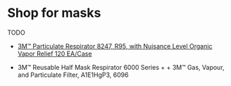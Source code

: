 # Shop for masks

TODO

* [3M™ Particulate Respirator 8247, R95, with Nuisance Level Organic Vapor Relief 120 EA/Case](https://www.3m.com.sg/3M/en_SG/p/d/v000057515/)

* 3M™ Reusable Half Mask Respirator 6000 Series + + 3M™ Gas, Vapour, and Particulate Filter, A1E1HgP3, 6096